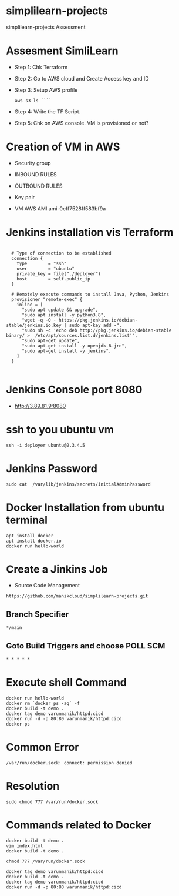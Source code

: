 # simplilearn-projects
simplilearn-projects Assessment 

# Assesment SimliLearn 
- Step 1: Chk Terraform  
- Step 2: Go to AWS cloud and Create Access key and ID


- Step 3: Setup AWS profile 
    ```
    aws s3 ls ```` 
- Step 4: Write the TF Script. 
- Step 5: Chk on AWS console. VM is provisioned or not?


# Creation of VM in AWS 
 - Security group 
 - INBOUND RULES
 - OUTBOUND RULES
 - Key pair

- VM AWS AMI ami-0cff7528ff583bf9a

# Jenkins installation vis Terraform 
```

  # Type of connection to be established
  connection {
    type        = "ssh"
    user        = "ubuntu"
    private_key = file("./deployer")
    host        = self.public_ip
  }

  # Remotely execute commands to install Java, Python, Jenkins
  provisioner "remote-exec" {
    inline = [
      "sudo apt update && upgrade",
      "sudo apt install -y python3.8",
      "wget -q -O - https://pkg.jenkins.io/debian-stable/jenkins.io.key | sudo apt-key add -",
      "sudo sh -c 'echo deb http://pkg.jenkins.io/debian-stable binary/ >  /etc/apt/sources.list.d/jenkins.list'",
      "sudo apt-get update",
      "sudo apt-get install -y openjdk-8-jre",
      "sudo apt-get install -y jenkins",
    ]
  }


```

# Jenkins Console port 8080

- http://3.89.81.9:8080

# ssh to you ubuntu vm
```
ssh -i deployer ubuntu@2.3.4.5
```

# Jenkins Password
```
sudo cat  /var/lib/jenkins/secrets/initialAdminPassword
```

# Docker Installation from ubuntu terminal 
 ```
apt install docker 
apt install docker.io
docker run hello-world

 ```
# Create a Jinkins Job 

- Source Code Management
```
https://github.com/manikcloud/simplilearn-projects.git
```

## Branch Specifier 


```
*/main
```
## Goto Build Triggers and choose POLL SCM 
```
* * * * * 
```

# Execute shell Command 

```
docker run hello-world
docker rm `docker ps -aq` -f
docker build -t demo .
docker tag demo varunmanik/httpd:cicd
docker run -d -p 80:80 varunmanik/httpd:cicd
docker ps 
```


# Common Error 
```
/var/run/docker.sock: connect: permission denied
```

# Resolution

```
sudo chmod 777 /var/run/docker.sock

```


# Commands related to Docker 
```
docker build -t demo .
vim index.html
docker build -t demo .

chmod 777 /var/run/docker.sock

docker tag demo varunmanik/httpd:cicd
docker build -t demo .
docker tag demo varunmanik/httpd:cicd
docker run -d -p 80:80 varunmanik/httpd:cicd
```
